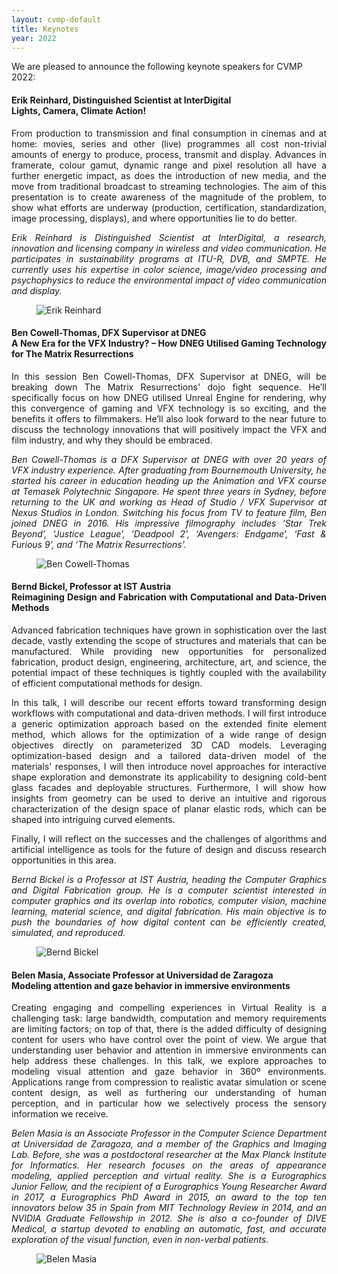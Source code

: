 ```yaml
---
layout: cvmp-default
title: Keynotes
year: 2022
---
```


We are pleased to announce the following keynote speakers for CVMP 2022:


<a name="ER" />
<div class="row">
<div class="col-xs-12 col-sm-7 col-md-8 col-lg-9" markdown="1" style="text-align: justify">

#### Erik Reinhard, Distinguished Scientist at InterDigital <br> Lights, Camera, Climate Action!

From production to transmission and final consumption in cinemas and at home: movies, series and other (live) programmes all cost non-trivial amounts of energy to produce, process, transmit and display. Advances in framerate, colour gamut, dynamic range and pixel resolution all have a further energetic impact, as does the introduction of new media, and the move from traditional broadcast to streaming technologies. The aim of this presentation is to create awareness of the magnitude of the problem, to show what efforts are underway (production, certification, standardization, image processing, displays), and where opportunities lie to do better.

*Erik Reinhard is Distinguished Scientist at InterDigital, a research, innovation and licensing company in wireless and video communication. He participates in sustainability programs at ITU-R, DVB, and SMPTE. He currently uses his expertise in color science, image/video processing and psychophysics to reduce the environmental impact of video communication and display.*

</div>

<figure class="col-xs-6 col-sm-5 col-md-4 col-lg-3">
  <img src="{{site.url}}/img/2022/keynotes/ErikReinhard.jpg" class="img-responsive img-thumbnail" alt="Erik Reinhard" title="Erik Reinhard">
</figure>

</div>



<a name="BCT" />
<div class="row">
<div class="col-xs-12 col-sm-7 col-md-8 col-lg-9" markdown="1" style="text-align: justify">

#### Ben Cowell-Thomas, DFX Supervisor at DNEG <br> A New Era for the VFX Industry? – How DNEG Utilised Gaming Technology for The Matrix Resurrections

In this session Ben Cowell-Thomas, DFX Supervisor at DNEG, will be breaking down The Matrix Resurrections' dojo fight sequence. He’ll specifically focus on how DNEG utilised Unreal Engine for rendering, why this convergence of gaming and VFX technology is so exciting, and the benefits it offers to filmmakers. He’ll also look forward to the near future to discuss the technology innovations that will positively impact the VFX and film industry, and why they should be embraced.

*Ben Cowell-Thomas is a DFX Supervisor at DNEG with over 20 years of VFX industry experience. After graduating from Bournemouth University, he started his career in education heading up the Animation and VFX course at Temasek Polytechnic Singapore. He spent three years in Sydney, before returning to the UK and working as Head of Studio / VFX Supervisor at Nexus Studios in London. Switching his focus from TV to feature film, Ben joined DNEG in 2016. His impressive filmography includes ‘Star Trek Beyond’, ‘Justice League’, ‘Deadpool 2’, ‘Avengers: Endgame’, ‘Fast & Furious 9’, and ‘The Matrix Resurrections’.*

</div>

<figure class="col-xs-6 col-sm-5 col-md-4 col-lg-3">
  <img src="{{site.url}}/img/2022/keynotes/BenCowellThomas.jpg" class="img-responsive img-thumbnail" alt="Ben Cowell-Thomas" title="Ben Cowell-Thomas">
</figure>

</div>



<a name="BB" />
<div class="row">
<div class="col-xs-12 col-sm-7 col-md-8 col-lg-9" markdown="1" style="text-align: justify">

#### Bernd Bickel, Professor at IST Austria <br> Reimagining Design and Fabrication with Computational and Data-Driven Methods

Advanced fabrication techniques have grown in sophistication over the last decade, vastly extending the scope of structures and materials that can be manufactured. While providing new opportunities for personalized fabrication, product design, engineering, architecture, art, and science, the potential impact of these techniques is tightly coupled with the availability of efficient computational methods for design.

In this talk, I will describe our recent efforts toward transforming design workflows with computational and data-driven methods. I will first introduce a generic optimization approach based on the extended finite element method, which allows for the optimization of a wide range of design objectives directly on parameterized 3D CAD models. Leveraging optimization-based design and a tailored data-driven model of the materials' responses, I will then introduce novel approaches for interactive shape exploration and demonstrate its applicability to designing cold-bent glass facades and deployable structures. Furthermore, I will show how insights from geometry can be used to derive an intuitive and rigorous characterization of the design space of planar elastic rods, which can be shaped into intriguing curved elements.

Finally, I will reflect on the successes and the challenges of algorithms and artificial intelligence as tools for the future of design and discuss research opportunities in this area.

*Bernd Bickel is a Professor at IST Austria, heading the Computer Graphics and Digital Fabrication group. He is a computer scientist interested in computer graphics and its overlap into robotics, computer vision, machine learning, material science, and digital fabrication. His main objective is to push the boundaries of how digital content can be efficiently created, simulated, and reproduced.*

</div>

<figure class="col-xs-6 col-sm-5 col-md-4 col-lg-3">
  <img src="{{site.url}}/img/2022/keynotes/BerndBickel.png" class="img-responsive img-thumbnail" alt="Bernd Bickel" title="Bernd Bickel">
</figure>

</div>



<a name="BM" />
<div class="row">
<div class="col-xs-12 col-sm-7 col-md-8 col-lg-9" markdown="1" style="text-align: justify">

#### Belen Masia, Associate Professor at Universidad de Zaragoza <br> Modeling attention and gaze behavior in immersive environments

Creating engaging and compelling experiences in Virtual Reality is a challenging task: large bandwidth, computation and memory requirements are limiting factors; on top of that, there is the added difficulty of designing content for users who have control over the point of view. We argue that understanding user behavior and attention in immersive environments can help address these challenges. In this talk, we explore approaches to modeling visual attention and gaze behavior in 360º environments. Applications range from compression to realistic avatar simulation or scene content design, as well as furthering our understanding of human perception, and in particular how we selectively process the sensory information we receive.

*Belen Masia is an Associate Professor in the Computer Science Department at Universidad de Zaragoza, and a member of the Graphics and Imaging Lab. Before, she was a postdoctoral researcher at the Max Planck Institute for Informatics. Her research focuses on the areas of appearance modeling, applied perception and virtual reality. She is a Eurographics Junior Fellow, and the recipient of a Eurographics Young Researcher Award in 2017, a Eurographics PhD Award in 2015, an award to the top ten innovators below 35 in Spain from MIT Technology Review in 2014, and an NVIDIA Graduate Fellowship in 2012. She is also a co-founder of DIVE Medical, a startup devoted to enabling an automatic, fast, and accurate exploration of the visual function, even in non-verbal patients.*

</div>

<figure class="col-xs-6 col-sm-5 col-md-4 col-lg-3">
  <img src="{{site.url}}/img/2022/keynotes/BelenMasia.jpg" class="img-responsive img-thumbnail" alt="Belen Masia" title="Belen Masia">
</figure>

</div>
